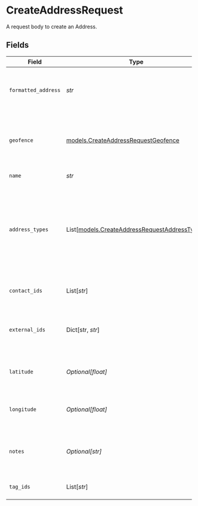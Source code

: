 # CreateAddressRequest

A request body to create an Address.


## Fields

| Field                                                                                                                                                                                  | Type                                                                                                                                                                                   | Required                                                                                                                                                                               | Description                                                                                                                                                                            | Example                                                                                                                                                                                |
| -------------------------------------------------------------------------------------------------------------------------------------------------------------------------------------- | -------------------------------------------------------------------------------------------------------------------------------------------------------------------------------------- | -------------------------------------------------------------------------------------------------------------------------------------------------------------------------------------- | -------------------------------------------------------------------------------------------------------------------------------------------------------------------------------------- | -------------------------------------------------------------------------------------------------------------------------------------------------------------------------------------- |
| `formatted_address`                                                                                                                                                                    | *str*                                                                                                                                                                                  | :heavy_check_mark:                                                                                                                                                                     | The full street address for this address/geofence, as it might be recognized by Google Maps.                                                                                           | 350 Rhode Island St, San Francisco, CA                                                                                                                                                 |
| `geofence`                                                                                                                                                                             | [models.CreateAddressRequestGeofence](../models/createaddressrequestgeofence.md)                                                                                                       | :heavy_check_mark:                                                                                                                                                                     | The geofence that defines this address and its bounds. This can either be a circle or a polygon, but not both.                                                                         |                                                                                                                                                                                        |
| `name`                                                                                                                                                                                 | *str*                                                                                                                                                                                  | :heavy_check_mark:                                                                                                                                                                     | Name of the address.                                                                                                                                                                   | Samsara HQ                                                                                                                                                                             |
| `address_types`                                                                                                                                                                        | List[[models.CreateAddressRequestAddressTypes](../models/createaddressrequestaddresstypes.md)]                                                                                         | :heavy_minus_sign:                                                                                                                                                                     | Reporting location type associated with the address (used for ELD reporting purposes). Valid values: `yard`, `shortHaul`, `workforceSite`, `riskZone`, `industrialSite`, `alertsOnly`. |                                                                                                                                                                                        |
| `contact_ids`                                                                                                                                                                          | List[*str*]                                                                                                                                                                            | :heavy_minus_sign:                                                                                                                                                                     | An array of Contact IDs associated with this Address.                                                                                                                                  |                                                                                                                                                                                        |
| `external_ids`                                                                                                                                                                         | Dict[str, *str*]                                                                                                                                                                       | :heavy_minus_sign:                                                                                                                                                                     | The [external IDs](https://developers.samsara.com/docs/external-ids) for the given object.                                                                                             | {<br/>"maintenanceId": "250020",<br/>"payrollId": "ABFS18600"<br/>}                                                                                                                    |
| `latitude`                                                                                                                                                                             | *Optional[float]*                                                                                                                                                                      | :heavy_minus_sign:                                                                                                                                                                     | Latitude of the address. Will be geocoded from `formattedAddress` if not provided.                                                                                                     | 37.765363                                                                                                                                                                              |
| `longitude`                                                                                                                                                                            | *Optional[float]*                                                                                                                                                                      | :heavy_minus_sign:                                                                                                                                                                     | Longitude of the address. Will be geocoded from `formattedAddress` if not provided.                                                                                                    | -122.4029238                                                                                                                                                                           |
| `notes`                                                                                                                                                                                | *Optional[str]*                                                                                                                                                                        | :heavy_minus_sign:                                                                                                                                                                     | Notes about the address.                                                                                                                                                               | Hours of operation: 8am - 6pm; Truck entrance on the Rhode Island street side.                                                                                                         |
| `tag_ids`                                                                                                                                                                              | List[*str*]                                                                                                                                                                            | :heavy_minus_sign:                                                                                                                                                                     | An array of IDs of tags to associate with this address.                                                                                                                                |                                                                                                                                                                                        |
